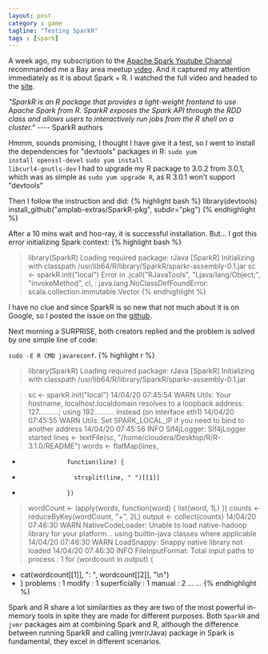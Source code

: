 ```yaml
---
layout: post
category : game
tagline: "Testing SparkR"
tags : [spark]
---
```

A week ago, my subscription to the [Apache Spark Youtube Channal](https://www.youtube.com/channel/UCRzsq7k4-kT-h3TDUBQ82-w)  recommanded me a Bay area meetup [video](https://www.youtube.com/watch?v=MY0NkZY_tJw). And it captured my attention immediately as it is about Spark + R. I watched the full video and headed to the [site](http://amplab-extras.github.io/SparkR-pkg/).

<i>"SparkR is an R package that provides a light-weight frontend to use Apache Spark from R. SparkR exposes the Spark API through the RDD class and allows users to interactively run jobs from the R shell on a cluster."</i> ---- SparkR authors

Hmmm, sounds promising, I thought I have give it a test, so I went to install the dependencies for "devtools" packages in R: 
<code>sudo yum install openssl-devel</code> 
<code>sudo yum install libcurl4-gnutls-dev</code>
I had to upgrade my R package to 3.0.2 from 3.0.1, which was as simple as <code>sudo yum upgrade R</code>, as R 3.0.1 won't support "devtools"

Then I follow the instruction and did:
{% highlight bash %}
library(devtools)
install_github("amplab-extras/SparkR-pkg", subdir="pkg")
{% endhighlight %}

After a 10 mins wait and hoo-ray, it is successful installation. But... I got this error initializing Spark context:
{% highlight bash %}
> library(SparkR)
Loading required package: rJava
[SparkR] Initializing with classpath /usr/lib64/R/library/SparkR/sparkr-assembly-0.1.jar
> sc <- sparkR.init("local")
Error in .jcall("RJavaTools", "Ljava/lang/Object;", "invokeMethod", cl,  : 
  java.lang.NoClassDefFoundError: scala.collection.immutable.Vector
{% endhighlight %}

I have no clue and since SparkR is so new that not much about it is on Google, so I posted the issue on the [github](https://github.com/amplab-extras/SparkR-pkg/issues/46#).

Next morning a SURPRISE, both creators replied and the problem is solved by one simple line of code:

<code>sudo -E R CMD javareconf</code>.
{% highlight r %}
> library(SparkR)
Loading required package: rJava
[SparkR] Initializing with classpath /usr/lib64/R/library/SparkR/sparkr-assembly-0.1.jar

> sc <- sparkR.init("local")
14/04/20 07:45:54 WARN Utils: Your hostname, localhost.localdomain resolves to a loopback address: 127..........; using 192.......... instead (on interface eth1)
14/04/20 07:45:55 WARN Utils: Set SPARK_LOCAL_IP if you need to bind to another address
14/04/20 07:45:56 INFO Slf4jLogger: Slf4jLogger started
> lines <- textFile(sc, "/home/cloudera/Desktop/R/R-3.1.0/README")
> words <- flatMap(lines,
+                  function(line) {
+                    strsplit(line, " ")[[1]]
+                  })
> wordCount <- lapply(words, function(word) { list(word, 1L) })
> counts <- reduceByKey(wordCount, "+", 2L)
> output <- collect(counts)
14/04/20 07:46:30 WARN NativeCodeLoader: Unable to load native-hadoop library for your platform... using builtin-java classes where applicable
14/04/20 07:46:30 WARN LoadSnappy: Snappy native library not loaded
14/04/20 07:46:30 INFO FileInputFormat: Total input paths to process : 1
> for (wordcount in output) {
+   cat(wordcount[[1]], ": ", wordcount[[2]], "\n")
+ }
problems :  1 
modify :  1 
superficially :  1 
manual :  2 
...
...
{% endhighlight %}

Spark and R share a lot similarities as they are two of the most powerful in-memory tools in spite they are made for different purposes. Both <code>SparkR</code> and <code>jvmr</code> packages aim at combining Spark and R, although the difference between running SparkR and calling jvmr(rJava) package in Spark is fundamental, they excel in different scenarios. 
